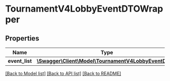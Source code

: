 # TournamentV4LobbyEventDTOWrapper

## Properties
Name | Type | Description | Notes
------------ | ------------- | ------------- | -------------
**event_list** | [**\Swagger\Client\Model\TournamentV4LobbyEventDTO[]**](TournamentV4LobbyEventDTO.md) |  | [optional] 

[[Back to Model list]](../README.md#documentation-for-models) [[Back to API list]](../README.md#documentation-for-api-endpoints) [[Back to README]](../README.md)


